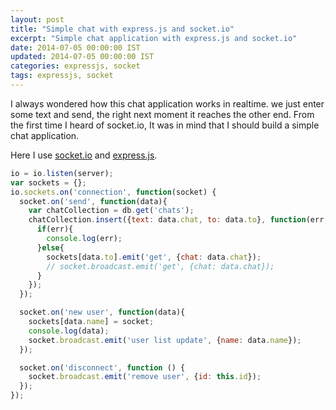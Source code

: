 ```yaml
---
layout: post
title: "Simple chat with express.js and socket.io"
excerpt: "Simple chat application with express.js and socket.io"
date: 2014-07-05 00:00:00 IST
updated: 2014-07-05 00:00:00 IST
categories: expressjs, socket
tags: expressjs, socket
---
```


I always wondered how this chat application works in realtime. we just enter some text and send, the right next moment it reaches the other end. From the first time I heard of socket.io, It was in mind that I should build a simple chat application.

Here I use [socket.io](http://socket.io) and [express.js](http://expressjs.com).

```js
io = io.listen(server);
var sockets = {};
io.sockets.on('connection', function(socket) {
  socket.on('send', function(data){
    var chatCollection = db.get('chats');
    chatCollection.insert({text: data.chat, to: data.to}, function(err, doc){
      if(err){
        console.log(err);
      }else{
        sockets[data.to].emit('get', {chat: data.chat});
        // socket.broadcast.emit('get', {chat: data.chat});
      }
    });
  });

  socket.on('new user', function(data){
    sockets[data.name] = socket;
    console.log(data);
    socket.broadcast.emit('user list update', {name: data.name});
  });

  socket.on('disconnect', function () {
    socket.broadcast.emit('remove user', {id: this.id});
  });
});
```